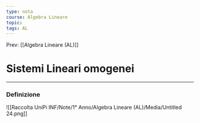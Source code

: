 ```yaml
---
type: nota
course: Algebra Lineare
topic: 
tags: AL
---
```


Prev: [[Algebra Lineare (AL)]]

# Sistemi Lineari omogenei
---

### Definizione

![[Raccolta UniPi INF/Note/1° Anno/Algebra Lineare (AL)/Media/Untitled 24.png]]
